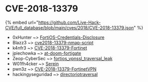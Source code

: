 # CVE-2018-13379
{% embed url="https://github.com/Live-Hack-CVE/full_database/blob/main/cves/2018/CVE-2018-13379.json" %}

* 0xHunter ~> [FortiOS-Credentials-Disclosure](https://www.alice-snow.ru/2018/database/cve-2018-13379/fortios-credentials-disclosure-0xhunter)
* Blazz3 ~> [cve2018-13379-nmap-script](https://www.alice-snow.ru/2018/database/cve-2018-13379/cve2018-13379-nmap-script-blazz3)
* k4nfr3 ~> [CVE-2018-13379-Fortinet](https://www.alice-snow.ru/2018/database/cve-2018-13379/cve-2018-13379-fortinet-k4nfr3)
* jpiechowka ~> [at-doom-fortigate](https://www.alice-snow.ru/2018/database/cve-2018-13379/at-doom-fortigate-jpiechowka)
* Zeop-CyberSec ~> [fortios_vpnssl_traversal_leak](https://www.alice-snow.ru/2018/database/cve-2018-13379/fortios_vpnssl_traversal_leak-zeop-cybersec)
* W01fh4cker ~> [Serein](https://www.alice-snow.ru/2018/database/cve-2018-13379/serein-w01fh4cker)
* pwn3z ~> [CVE-2018-13379-FortinetVPN](https://www.alice-snow.ru/2018/database/cve-2018-13379/cve-2018-13379-fortinetvpn-pwn3z)
* hackingyseguridad ~> [directoriotraversal](https://www.alice-snow.ru/2018/database/cve-2018-13379/directoriotraversal-hackingyseguridad)